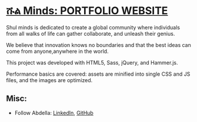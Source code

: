 # [ሹል Minds: PORTFOLIO WEBSITE ](https://www.linkedin.com/in/abdella-munir-4674b4247)


Shul minds is dedicated to create a global community where individuals from all walks of life can gather collaborate, and unleash their genius.  

 We believe that innovation knows no boundaries and that the best ideas can come from anyone,anywhere in the world.  

This project was developed with HTML5, Sass, jQuery, and Hammer.js.

Performance basics are covered: assets are minified into single CSS and JS files, and the images are optimized.


## Misc:

* Follow Abdella: [LinkedIn](https://www.linkedin.com/in/abdella-munir-4674b4247), [GitHub](https://github.com/Satorusvessel)
